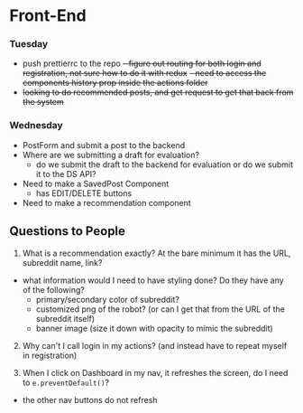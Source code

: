 # Front-End

### Tuesday

- push prettierrc to the repo
  ~~- figure out routing for both login and registration, not sure how to do it with redux~~
  ~~- need to access the components history prop inside the actions folder~~
- ~~looking to do recommended posts, and get request to get that back from the system~~

### Wednesday

- PostForm and submit a post to the backend
- Where are we submitting a draft for evaluation?
  - do we submit the draft to the backend for evaluation or do we submit it to the DS API?
- Need to make a SavedPost Component
  - has EDIT/DELETE buttons
- Need to make a recommendation component

## Questions to People

1. What is a recommendation exactly? At the bare minimum it has the URL, subreddit name, link?

- what information would I need to have styling done? Do they have any of the following?
  - primary/secondary color of subreddit?
  - customized png of the robot? (or can I get that from the URL of the subreddit itself)
  - banner image (size it down with opacity to mimic the subreddit)

2. Why can't I call login in my actions? (and instead have to repeat myself in registration)

3. When I click on Dashboard in my nav, it refreshes the screen, do I need to `e.preventDefault()`?

- the other nav buttons do not refresh
